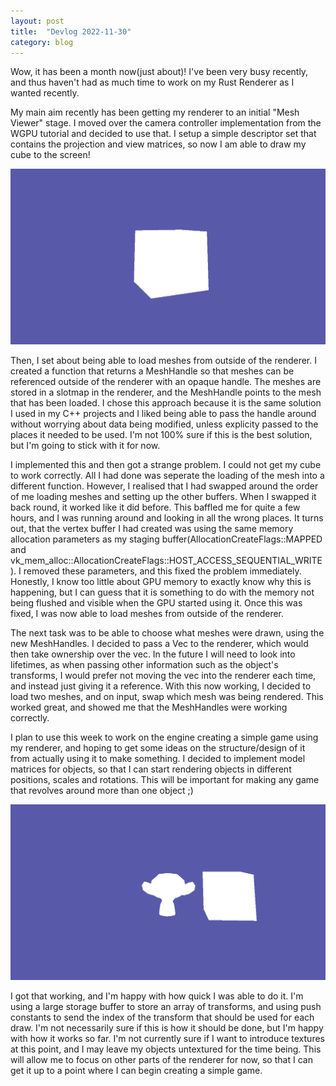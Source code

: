 ```yaml
---
layout: post
title:  "Devlog 2022-11-30"
category: blog
---
```


Wow, it has been a month now(just about)! I've been very busy recently, and thus haven't had as much time to work on my Rust Renderer as I wanted recently.

My main aim recently has been getting my renderer to an initial "Mesh Viewer" stage. I moved over the camera controller implementation from the WGPU tutorial and decided to use that. I setup a simple descriptor set that contains the projection and view matrices, so now I am able to draw my cube to the screen!

![renderdoc_preview](/assets/images/posts/2022-11-30-cube.png)

Then, I set about being able to load meshes from outside of the renderer. I created a function that returns a MeshHandle so that meshes can be referenced outside of the renderer with an opaque handle. The meshes are stored in a slotmap in the renderer, and the MeshHandle points to the mesh that has been loaded. I chose this approach because it is the same solution I used in my C++ projects and I liked being able to pass the handle around without worrying about data being modified, unless explicity passed to the places it needed to be used. I'm not 100% sure if this is the best solution, but I'm going to stick with it for now.

I implemented this and then got a strange problem. I could not get my cube to work correctly. All I had done was seperate the loading of the mesh into a different function. However, I realised that I had swapped around the order of me loading meshes and setting up the other buffers. When I swapped it back round, it worked like it did before. This baffled me for quite a few hours, and I was running around and looking in all the wrong places. It turns out, that the vertex buffer I had created was using the same memory allocation parameters as my staging buffer(AllocationCreateFlags::MAPPED and vk_mem_alloc::AllocationCreateFlags::HOST_ACCESS_SEQUENTIAL_WRITE). I removed these parameters, and this fixed the problem immediately. Honestly, I know too little about GPU memory to exactly know why this is happening, but I can guess that it is something to do with the memory not being flushed and visible when the GPU started using it. Once this was fixed, I was now able to load meshes from outside of the renderer.

The next task was to be able to choose what meshes were drawn, using the new MeshHandles. I decided to pass a Vec<MeshHandle> to the renderer, which would then take ownership over the vec. In the future I will need to look into lifetimes, as when passing other information such as the object's transforms, I would prefer not moving the vec into the renderer each time, and instead just giving it a reference. With this now working, I decided to load two meshes, and on input, swap which mesh was being rendered. This worked great, and showed me that the MeshHandles were working correctly.

I plan to use this week to work on the engine creating a simple game using my renderer, and hoping to get some ideas on the structure/design of it from actually using it to make something. I decided to implement model matrices for objects, so that I can start rendering objects in different positions, scales and rotations. This will be important for making any game that revolves around more than one object ;) 

![renderdoc_preview](/assets/images/posts/2022-11-30-multiple-objects.png)

I got that working, and I'm happy with how quick I was able to do it. I'm using a large storage buffer to store an array of transforms, and using push constants to send the index of the transform that should be used for each draw. I'm not necessarily sure if this is how it should be done, but I'm happy with how it works so far. I'm not currently sure if I want to introduce textures at this point, and I may leave my objects untextured for the time being. This will allow me to focus on other parts of the renderer for now, so that I can get it up to a point where I can begin creating a simple game. 







